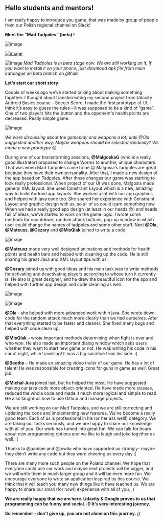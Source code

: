 
<h2>Hello students and mentors!</h2>

I am really happy to introduce you game, that was made by group of people from our Polish regional channel on Slack!

**Meet the “Mad Tadpoles” (beta) !**

![image](https://user-images.githubusercontent.com/33101796/34072829-987035c6-e28e-11e7-8485-9688fb0b9527.png)

[![image](https://user-images.githubusercontent.com/33101796/34073036-86368a42-e291-11e7-8465-b76ba4131eaf.png)](https://www.youtube.com/watch?v=Ii1YuBTzZC4)

![image](https://user-images.githubusercontent.com/33101796/34072837-ce529ce2-e28e-11e7-822f-e70d1b60bad7.png)
*Mad Tadpoles is in beta stage now. We are still working on it. If you want to install it on your phone, just download apk file from main catalogue on beta branch on github*

**Let’s start our short story**

Couple of weeks ago we’ve started talking about making something together. I thought about transformating my second project from Udacity Android Basics course – Soccer Score. I made the first prototype of UI.
I think it’s easy to guess the rules – it was supposed to be a kind of “game”. One of two players hits the button and the opponent's health points are decreased. Really simple game.

![image](https://user-images.githubusercontent.com/33101796/34072850-ed0c9b4c-e28e-11e7-82e1-f4138078cfb7.png)

*We were discussing about the gameplay and weapons a lot, until @Ola suggested another way: Maybe weapons should be selected randomly? We made a new prototype* 😊

During one of our brainstorming sessions, **@MalgoskaG** (who is a really good illustrator) proposed to change Worms to another, unique characters. That was when Mad Tadpoles came to be.😊 Malgosia's tadpoles are great because they have their own personality.
After that, I made a new design of the app based on Tadpoles. After those changes our game was starting to look really professional.
When project of our UI was done, Malgosia made general XML layout. She used Constraint Layout which is a new, amazing way to build Android app layouts. She worked a lot with our app graphics and helped with java code too. She shared her experience with Constraint Layout and graphic design with us, so all of us could learn something new. When we had a really good app design (at least in our heads 😊) and heads full of ideas, we’ve started to work on the game logic.
I wrote some methods for countdown, random attack buttons, pop-up window in which user could change the names of tadpoles and some other stuff. Next **@Ola, @Mateusz, @Cezary** and **@MisQlak** joined to write a code.

![image](https://user-images.githubusercontent.com/33101796/34072858-0d318158-e28f-11e7-843b-679a344fe310.png)

**@Mateusz** made very well designed animations and methods for health points and health bars and helped with cleaning up the code. He is still sharing his great Java and XML layout tips with us.

**@Cezary** joined us with good ideas and his main task was to write methods for activating and deactivating players according to whose turn it currently is. He also is great designer, and he drew the beautiful icon for the app and helped with further app design and code cleaning as well.

![image](https://user-images.githubusercontent.com/33101796/34072865-23093926-e28f-11e7-888f-d4118d44426a.png)

![image](https://user-images.githubusercontent.com/33101796/34072867-37f404e2-e28f-11e7-8d1b-599f0611293a.png)

**@Ola** - she helped with more advanced work within java. She wrote down code for the random attack much more clearly than we had ourselves. After that everything started to be faster and cleaner. She fixed many bugs and helped with code clean up.

**@MisQlak** – wrote important methods determining when fight is over and who won. He also made an important dialog window which asks users whether they want to start new game or not. He was writing his code in his car at night, while travelling! It was a big sacrifice from his side. :)

**@Beetho** – He made an amazing video trailer of our game. He has a lot of talent! He was responsible for creating icons for guns in game as well. Great job!

**@Michał Jura** joined last, but he helped the most. He have suggested making our java code more object-oriented. He have made more classes, reduced the whole code and made it much more logical and simple to read. He also taught us how to use Github and manage projects.
 

We are still working on our Mad Tadpoles, and we are still correcting and updating the code and implementing new features. We've become a really good team. Each of us is professional in his (or her ass well!) category. We are taking our tasks seriously, and we are happy to share our knowledge with all of you.
Our work has turned into great fun. We can talk for hours about new programming options and we like to laugh and joke together as well.; )

Thanks to @pablom and @jowita who have supported us strongly– maybe they didn’t write any code but they were cheering us every day :)

There are many more such people on the Poland channel. 
We hope that everyone could use our work and maybe next projects will be bigger, and we will write them in much larger group and it will be even more fun.
We encourage everyone to write an application inspired by this course. We think that it will teach you many new things like it have teached us. We are happy to share our small (for now!) experience with all of you. ;)

**We are really happy that we are here. Udacity & Google proves to us that programming can be funny and social. :D It’s very interesting journey.**

**So remember - don't give up, you are not alone on this journey. ;)**



